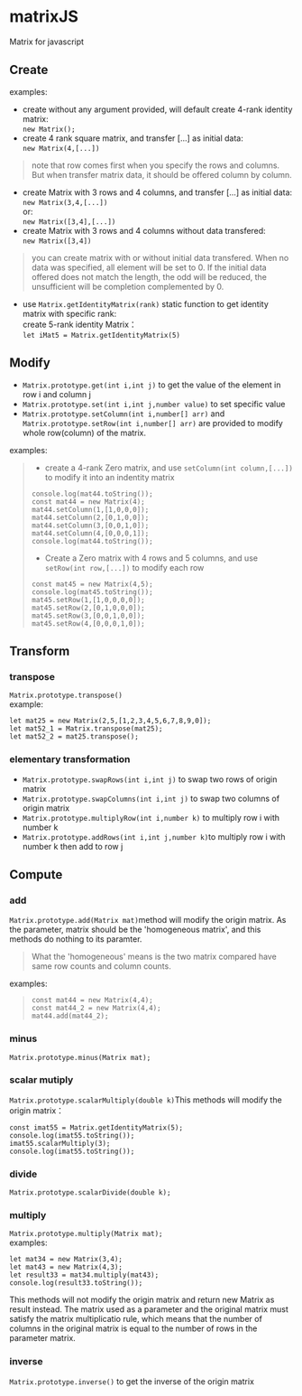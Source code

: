 # matrixJS
Matrix for javascript
## Create
examples:  
* create without any argument provided, will default create 4-rank identity matrix:  
`new Matrix();`  
* create 4 rank square matrix, and transfer [...] as initial data:  
`new Matrix(4,[...])`
>note that row comes first when you specify the rows and columns. But when transfer matrix data, it should be offered column by column.
* create Matrix with 3 rows and 4 columns, and transfer [...] as initial data:  
`new Matrix(3,4,[...])`  
or:  
`new Matrix([3,4],[...])`
* create Matrix with 3 rows and 4 columns without data transfered:  
`new Matrix([3,4])`
>you can create matrix with or without initial data transfered. When no data was specified, all element will be set to 0. If the initial data offered does not match the length, the odd will be reduced, the unsufficient will be completion complemented by 0.  
* use `Matrix.getIdentityMatrix(rank)` static function to get identity matrix with specific rank:  
create 5-rank identity Matrix：    
`let iMat5 = Matrix.getIdentityMatrix(5)`
## Modify
* `Matrix.prototype.get(int i,int j)` to get the value of the element in row i and column j  
* `Matrix.prototype.set(int i,int j,number value)` to set specific value  
* `Matrix.prototype.setColumn(int i,number[] arr)` and `Matrix.prototype.setRow(int i,number[] arr)` are provided to modify whole row(column) of the matrix.  

examples:  
>* create a 4-rank Zero matrix, and use `setColumn(int column,[...])` to modify it into an indentity matrix  
>```
>console.log(mat44.toString()); 
>const mat44 = new Matrix(4);
>mat44.setColumn(1,[1,0,0,0]);  
>mat44.setColumn(2,[0,1,0,0]);
>mat44.setColumn(3,[0,0,1,0]);
>mat44.setColumn(4,[0,0,0,1]);
>console.log(mat44.toString());
>```
>* Create a Zero matrix with 4 rows and 5 columns, and use `setRow(int row,[...])` to modify each row  
>```
>const mat45 = new Matrix(4,5);
>console.log(mat45.toString());
>mat45.setRow(1,[1,0,0,0,0]);
>mat45.setRow(2,[0,1,0,0,0]);
>mat45.setRow(3,[0,0,1,0,0]);
>mat45.setRow(4,[0,0,0,1,0]);
>```
## Transform 
### transpose
`Matrix.prototype.transpose()`  
example:
```
let mat25 = new Matrix(2,5,[1,2,3,4,5,6,7,8,9,0]);
let mat52_1 = Matrix.transpose(mat25);
let mat52_2 = mat25.transpose();
```
### elementary transformation
* `Matrix.prototype.swapRows(int i,int j)` to swap two rows of origin matrix  
* `Matrix.prototype.swapColumns(int i,int j)` to swap two columns of origin matrix  
* `Matrix.prototype.multiplyRow(int i,number k)` to multiply row i with number k
* `Matrix.prototype.addRows(int i,int j,number k)`to multiply row i with number k then add to row j

### 
## Compute
### add
`Matrix.prototype.add(Matrix mat)`method will modify the origin matrix. As the parameter, matrix should be the 'homogeneous matrix', and this methods do nothing to its paramter.  
>What the 'homogeneous' means is the two matrix compared have same row counts and column counts.  

examples:
>```
>const mat44 = new Matrix(4,4);
>const mat44_2 = new Matrix(4,4);
>mat44.add(mat44_2);
>```
### minus  
`Matrix.prototype.minus(Matrix mat);` 
### scalar mutiply
`Matrix.prototype.scalarMultiply(double k)`This methods will modify the origin matrix：  
```
const imat55 = Matrix.getIdentityMatrix(5);
console.log(imat55.toString());
imat55.scalarMultiply(3);
console.log(imat55.toString());
```  
### divide
`Matrix.prototype.scalarDivide(double k);`  
### multiply
`Matrix.prototype.multiply(Matrix mat);`  
examples: 
``` 
let mat34 = new Matrix(3,4);
let mat43 = new Matrix(4,3);
let result33 = mat34.multiply(mat43);
console.log(result33.toString());
```
This methods will not modify the origin matrix and return new Matrix as result instead. The matrix used as a parameter and the original matrix must satisfy the matrix multiplicatio  rule, which means that the number of columns in the original matrix is equal to the number of rows in the parameter matrix. 
### inverse
`Matrix.prototype.inverse()` to get the inverse of the origin matrix
